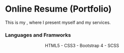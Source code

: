 # Online Resume (Portfolio)
This is my , where I present myself and my services.
<h3 align="left">Languages and Framworks</h3>
<div align="center">
   <p align="center">HTML5 - CSS3 - Bootstrap 4 - SCSS</p>
</div>
